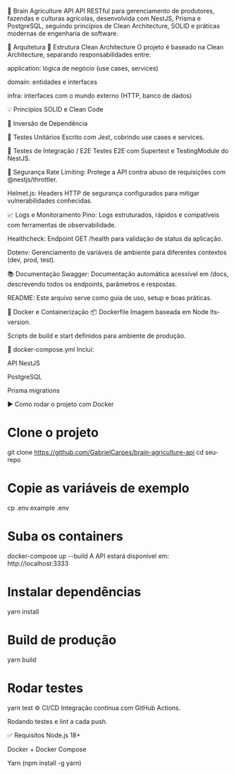 🌾 Brain Agriculture API
API RESTful para gerenciamento de produtores, fazendas e culturas agrícolas, desenvolvida com NestJS, Prisma e PostgreSQL, seguindo princípios de Clean Architecture, SOLID e práticas modernas de engenharia de software.

🧠 Arquitetura
🧱 Estrutura Clean Architecture
O projeto é baseado na Clean Architecture, separando responsabilidades entre:

application: lógica de negócio (use cases, services)

domain: entidades e interfaces

infra: interfaces com o mundo externo (HTTP, banco de dados)

💡 Princípios SOLID e Clean Code

🔁 Inversão de Dependência

🧬 Testes Unitários
Escrito com Jest, cobrindo use cases e services.

🧪 Testes de Integração / E2E
Testes E2E com Supertest e TestingModule do NestJS.

🔐 Segurança
Rate Limiting: Protege a API contra abuso de requisições com @nestjs/throttler.

Helmet.js: Headers HTTP de segurança configurados para mitigar vulnerabilidades conhecidas.

📈 Logs e Monitoramento
Pino: Logs estruturados, rápidos e compatíveis com ferramentas de observabilidade.

Healthcheck: Endpoint GET /health para validação de status da aplicação.

Dotenv: Gerenciamento de variáveis de ambiente para diferentes contextos (dev, prod, test).

📚 Documentação
Swagger: Documentação automática acessível em /docs, descrevendo todos os endpoints, parâmetros e respostas.

README: Este arquivo serve como guia de uso, setup e boas práticas.

🐳 Docker e Containerização
📦 Dockerfile
Imagem baseada em Node lts-version.

Scripts de build e start definidos para ambiente de produção.

🔧 docker-compose.yml
Inclui:

API NestJS

PostgreSQL

Prisma migrations

▶️ Como rodar o projeto com Docker

# Clone o projeto
git clone https://github.com/GabrielCarpes/brain-agriculture-api
cd seu-repo

# Copie as variáveis de exemplo
cp .env.example .env

# Suba os containers
docker-compose up --build
A API estará disponível em: http://localhost:3333

# Instalar dependências
yarn install

# Build de produção
yarn build

# Rodar testes
yarn test
⚙️ CI/CD
Integração contínua com GitHub Actions.

Rodando testes e lint a cada push.

✅ Requisitos
Node.js 18+

Docker + Docker Compose

Yarn (npm install -g yarn)
